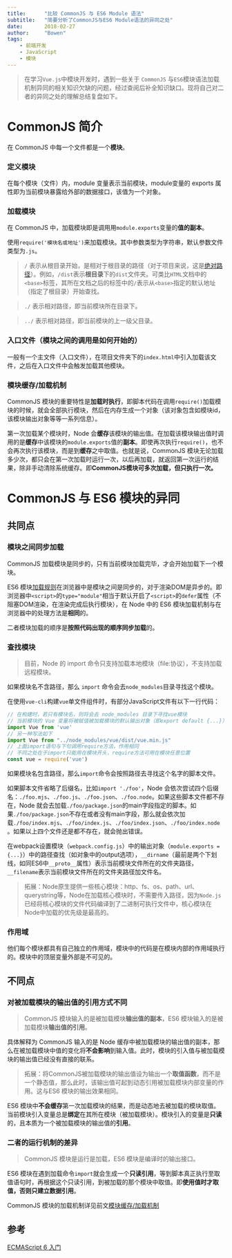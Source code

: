 ```yaml
---
title:      "比较 CommonJS 与 ES6 Module 语法"
subtitle:   "简要分析了CommonJS与ES6 Module语法的异同之处"
date:       2018-02-27
author:     "Bowen"
tags:
    - 前端开发
    - JavaScript
    - 模块
---
```


> 在学习`Vue.js`中模块开发时，遇到一些关于 `CommonJS` 与`ES6`模块语法加载机制异同的相关知识欠缺的问题，经过查阅后补全知识缺口。现将自己对二者的异同之处的理解总结复盘如下。

# CommonJS 简介

在 CommonJS 中每一个文件都是一个**模块**。

### 定义模块

在每个模块（文件）内，module 变量表示当前模块，module变量的 exports 属性即为当前模块暴露给外部的数据接口，该值为一个对象。

### 加载模块

在 CommonJS 中，加载模块即是调用用`module.exports`变量的**值的副本**。

使用`require('模块名或地址')`来加载模块。其中参数类型为字符串，默认参数文件类型为`.js`。

> `/` 表示从根目录开始，是相对于根目录的路径（对于项目来说，这是[绝对路径][0]）。例如，`/dist`表示**根目录**下的`dist`文件夹。可类比`HTML`文档中的`<base>`标签，其所在文档之后的标签中的`/`表示从`<base>`指定的默认地址（指定了根目录）开始查找。

> `./` 表示相对路径，即当前模块所在目录下。

> `../` 表示相对路径，即当前模块的上一级父目录。

### 入口文件（模块之间的调用是如何开始的）

一般有一个主文件（入口文件），在项目文件夹下的`index.html`中引入加载该文件，之后在入口文件中会触发加载其他模块。

### 模块缓存/加载机制

CommonJS 模块的重要特性是**加载时执行**，即脚本代码在调用`require()`加载模块的时候，就会全部执行模块，然后在内存生成一个对象（该对象包含如模块id，该模块输出对象等等一系列信息）。

第一次加载某个模块时，Node 会**缓存**该模块的输出值。在加载该模块输出值时调用的是**缓存**中该模块的`module.exports`值的**副本**。即使再次执行`require()`，也不会再次执行该模块，而是到**缓存**之中取值。也就是说，CommonJS 模块无论加载多少次，都只会在第一次加载时运行一次，以后再加载，就返回第一次运行的结果，除非手动清除系统缓存。即**CommonJS模块可多次加载，但只执行一次。**

# CommonJS 与 ES6 模块的异同

## 共同点

### 模块之间同步加载

CommonJS 加载模块是同步的，只有当前模块加载完毕，才会开始加载下一个模块。

ES6 模块[加载规则][1]在浏览器中是模块之间是同步的，对于渲染DOM是异步的。即浏览器中`<script>`的`type="module"`相当于默认开启了`<script>`的`defer`属性（不阻塞DOM渲染，在渲染完成后执行模块），在 Node 中的 ES6 模块加载机制与在浏览器中的处理方法是**相同**的。

二者模块加载的顺序是**按照代码出现的顺序同步加载**的。

### 查找模块

>目前，Node 的 import 命令只支持加载本地模块（file:协议），不支持加载远程模块。

如果模块名不含路径，那么 `import` 命令会去`node_modules`目录寻找这个模块。

在使用`vue-cli`构建`vue`单文件组件时，有部分JavaScript文件有以下一行代码：

```js
// 在构建时，若只有模块名，则将会去 node_modules 目录下寻找vue模块
// 当前模块的 Vue 变量将被赋值被加载模块的默认输出对象（即export default {...}）
import Vue from 'vue'
// 另一种写法如下
import Vue from "../node_modules/vue/dist/vue.min.js"
// 上面import语句与下句调用require方法，作用相同
// 不同之处在于import只能用在模块开头，require方法可用在模块任意位置
const vue = require('vue')
```

如果模块名包含路径，那么`import`命令会按照路径去寻找这个名字的脚本文件。

如果脚本文件省略了后缀名，比如`import './foo'`，Node 会依次尝试四个后缀名：`./foo.mjs`、`./foo.js`、`./foo.json`、`./foo.node`。如果这些脚本文件都不存在，Node 就会去加载`./foo/package.json`的main字段指定的脚本。如果`./foo/package.json`不存在或者没有main字段，那么就会依次加载`./foo/index.mjs`、`./foo/index.js`、`./foo/index.json`、`./foo/index.node`。如果以上四个文件还是都不存在，就会抛出错误。

在webpack设置模块（`webpack.config.js`）中的输出对象（`module.exports = {...}`）中的路径查找（如对象中的output选项），`__dirname`（最前是两个下划线，如同ES6中`__proto__`属性）表示当前模块文件所在的文件夹路径，`__filename`表示当前模块文件所在的文件夹路径加文件名。

> 拓展：Node原生提供一些核心模块：http、fs、os、path、url、querystring等，Node在加载核心模块时，不需要传入路径，因为`Node.js`已经将核心模块的文件代码编译到了二进制可执行文件中，核心模块在Node中加载的优先级是最高的。

### 作用域

他们每个模块都具有自己独立的作用域，模块中的代码是在模块内部的作用域执行的。模块中的顶层变量外部是不可见的。
　　
## 不同点

### 对被加载模块的输出值的引用方式不同

>CommonJS 模块输入的是被加载模块**输出值的副本**，ES6 模块输入的是被加载模块**输出值的引用**。

具体解释为 CommonJS 输入的是 Node 缓存中被加载模块的输出值的副本，那么在被加载模块中值的变化将**不会影响**到输入值。此时，模块的引入值与被加载模块的输出值已经没有直接的联系。

> 拓展：将CommonJS被加载模块的输出值设为输出一个**取值函数**，而不是一个静态值，那么此时，该输出值可起到动态引用被加载模块内部变量的作用。这与ES6 模块的输出效果相同。

ES6 模块中**不会缓存**第一次加载模块的结果，而是动态地去被加载的模块取值。当前模块引入变量总是**绑定**在其所在模块（被加载模块）。模块引入的变量是**只读**的，且本质为一个被加载模块的输出值的**引用**。

### 二者的运行机制的差异

>CommonJS 模块是运行是加载，ES6 模块是编译时的输出接口。

ES6 模块在遇到加载命令`import`就会生成一个**只读引用**，等到脚本真正执行至取值语句时，再根据这个只读引用，到被加载的那个模块中取值。即**使用值时才取值，否则只建立数据引用**。

CommonJS 模块的加载机制详见前文[模块缓存/加载机制][2]

## 参考

[ECMAScript 6 入门][3]

[0]:https://stackoverflow.com/questions/24028561/relative-path-in-html

[1]:http://es6.ruanyifeng.com/#docs/module-loader#%E5%8A%A0%E8%BD%BD%E8%A7%84%E5%88%99

[2]:https://lbwa.github.io//blog/writings/compare-commonjs-with-esm/#模块缓存-加载机制

[3]:http://es6.ruanyifeng.com/#docs/module-loader#%E5%8A%A0%E8%BD%BD%E8%A7%84%E5%88%99
